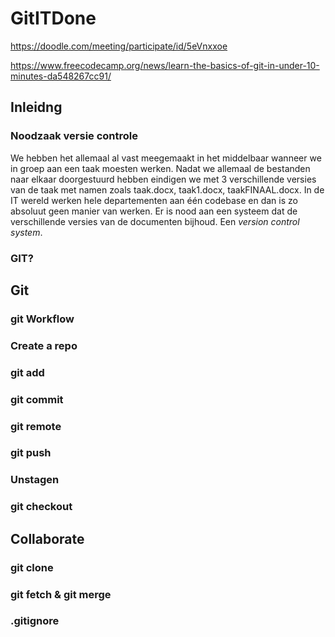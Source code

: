 # GitITDone
https://doodle.com/meeting/participate/id/5eVnxxoe

https://www.freecodecamp.org/news/learn-the-basics-of-git-in-under-10-minutes-da548267cc91/

## Inleidng
### Noodzaak versie controle
We hebben het allemaal al vast meegemaakt in het middelbaar wanneer we in groep aan een taak moesten werken.
Nadat we allemaal de bestanden naar elkaar doorgestuurd hebben eindigen we met 3 verschillende versies van de taak met namen zoals taak.docx, taak1.docx, taakFINAAL.docx.
In de IT wereld werken hele departementen aan één codebase en dan is zo absoluut geen manier van werken. Er is nood aan een systeem dat de verschillende versies van de documenten bijhoud. Een *version control system*.
### GIT?

## Git

### git Workflow

### Create a repo

### git add

### git commit

### git remote

### git push

### Unstagen

### git checkout

## Collaborate

### git clone

### git fetch & git merge

### .gitignore



